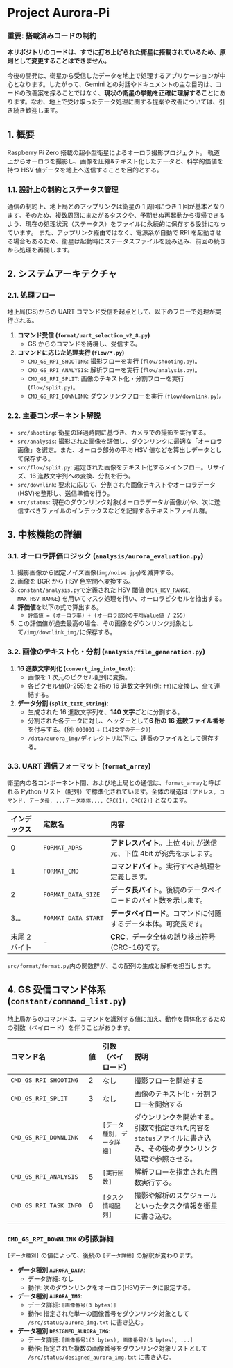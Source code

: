 # Project Aurora-Pi

### **重要: 搭載済みコードの制約**

**本リポジトリのコードは、すでに打ち上げられた衛星に搭載されているため、原則として変更することはできません。**

今後の開発は、衛星から受信したデータを地上で処理するアプリケーションが中心となります。したがって、Gemini との対話やドキュメントの主な目的は、コードの改善案を探ることではなく、**現状の衛星の挙動を正確に理解すること**にあります。なお、地上で受け取ったデータ処理に関する提案や改善については、引き続き歓迎します。

## 1. 概要

Raspberry Pi Zero 搭載の超小型衛星によるオーロラ撮影プロジェクト。
軌道上からオーロラを撮影し、画像を圧縮&テキスト化したデータと、科学的価値を持つ HSV 値データを地上へ送信することを目的とする。

### 1.1. 設計上の制約とステータス管理

通信の制約上、地上局とのアップリンクは衛星の 1 周回につき 1 回が基本となります。そのため、複数周回にまたがるタスクや、予期せぬ再起動から復帰できるよう、現在の処理状況（ステータス）をファイルに永続的に保存する設計になっています。
また、アップリンク経由ではなく、電源系が自動で RPI を起動させる場合もあるため、衛星は起動時にステータスファイルを読み込み、前回の続きから処理を再開します。

## 2. システムアーキテクチャ

### 2.1. 処理フロー

地上局(GS)からの UART コマンド受信を起点として、以下のフローで処理が実行される。

1.  **コマンド受信 (`format/uart_selection_v2_8.py`)**
    - GS からのコマンドを待機し、受信する。
2.  **コマンドに応じた処理実行 (`flow/*.py`)**
    - `CMD_GS_RPI_SHOOTING`: 撮影フローを実行 (`flow/shooting.py`)。
    - `CMD_GS_RPI_ANALYSIS`: 解析フローを実行 (`flow/analysis.py`)。
    - `CMD_GS_RPI_SPLIT`: 画像のテキスト化・分割フローを実行 (`flow/split.py`)。
    - `CMD_GS_RPI_DOWNLINK`: ダウンリンクフローを実行 (`flow/downlink.py`)。

### 2.2. 主要コンポーネント解説

- `src/shooting`: 衛星の経過時間に基づき、カメラでの撮影を実行する。
- `src/analysis`: 撮影された画像を評価し、ダウンリンクに最適な「オーロラ画像」を選定。また、オーロラ部分の平均 HSV 値などを算出しデータとして保存する。
- `src/flow/split.py`: 選定された画像をテキスト化するメインフロー。リサイズ、16 進数文字列への変換、分割を行う。
- `src/downlink`: 要求に応じて、分割された画像テキストやオーロラデータ(HSV)を整形し、送信準備を行う。
- `src/status`: 現在のダウンリンク対象(オーロラデータか画像か)や、次に送信すべきファイルのインデックスなどを記録するテキストファイル群。

## 3. 中核機能の詳細

### 3.1. オーロラ評価ロジック (`analysis/aurora_evaluation.py`)

1.  撮影画像から固定ノイズ画像(`img/noise.jpg`)を減算する。
2.  画像を BGR から HSV 色空間へ変換する。
3.  `constant/analysis.py`で定義された HSV 閾値 (`MIN_HSV_RANGE`, `MAX_HSV_RANGE`) を用いてマスク処理を行い、オーロラピクセルを抽出する。
4.  **評価値**を以下の式で算出する。
    - `評価値 = (オーロラ率) + (オーロラ部分の平均Value値 / 255)`
5.  この評価値が過去最高の場合、その画像をダウンリンク対象として`/img/downlink_img/`に保存する。

### 3.2. 画像のテキスト化・分割 (`analysis/file_generation.py`)

1.  **16 進数文字列化 (`convert_img_into_text`)**:
    - 画像を 1 次元のピクセル配列に変換。
    - 各ピクセル値(0-255)を 2 桁の 16 進数文字列(例: `ff`)に変換し、全て連結する。
2.  **データ分割 (`split_text_string`)**:
    - 生成された 16 進数文字列を、**140 文字**ごとに分割する。
    - 分割された各データに対し、ヘッダーとして**6 桁の 16 進数ファイル番号**を付与する。(例: `000001` + `(140文字のデータ)`)
    - `/data/aurora_img/`ディレクトリ以下に、連番のファイルとして保存する。

### 3.3. UART 通信フォーマット (`format_array`)

衛星内の各コンポーネント間、および地上局との通信は、`format_array`と呼ばれる Python リスト（配列）で標準化されています。全体の構造は `[アドレス, コマンド, データ長, ...データ本体..., CRC(1), CRC(2)]` となります。

| インデックス  | 定数名              | 内容                                                                 |
| :------------ | :------------------ | :------------------------------------------------------------------- |
| 0             | `FORMAT_ADRS`       | **アドレスバイト**。上位 4bit が送信元、下位 4bit が宛先を示します。 |
| 1             | `FORMAT_CMD`        | **コマンドバイト**。実行すべき処理を定義します。                     |
| 2             | `FORMAT_DATA_SIZE`  | **データ長バイト**。後続のデータペイロードのバイト数を示します。     |
| 3...          | `FORMAT_DATA_START` | **データペイロード**。コマンドに付随するデータ本体。可変長です。     |
| 末尾 2 バイト | -                   | **CRC**。データ全体の誤り検出符号(CRC-16)です。                      |

`src/format/format.py`内の関数群が、この配列の生成と解析を担当します。

## 4. GS 受信コマンド体系 (`constant/command_list.py`)

地上局からのコマンドは、コマンドを識別する値に加え、動作を具体化するための引数（ペイロード）を伴うことがあります。

| コマンド名             | 値  | 引数（ペイロード）         | 説明                                                                                                             |
| :--------------------- | :-- | :------------------------- | :--------------------------------------------------------------------------------------------------------------- |
| `CMD_GS_RPI_SHOOTING`  | 2   | なし                       | 撮影フローを開始する                                                                                             |
| `CMD_GS_RPI_SPLIT`     | 3   | なし                       | 画像のテキスト化・分割フローを開始する                                                                           |
| `CMD_GS_RPI_DOWNLINK`  | 4   | `[データ種別, データ詳細]` | ダウンリンクを開始する。引数で指定された内容を`status`ファイルに書き込み、その後のダウンリンク処理で参照させる。 |
| `CMD_GS_RPI_ANALYSIS`  | 5   | `[実行回数]`               | 解析フローを指定された回数実行する。                                                                             |
| `CMD_GS_RPI_TASK_INFO` | 6   | `[タスク情報配列]`         | 撮影や解析のスケジュールといったタスク情報を衛星に書き込む。                                                     |

### `CMD_GS_RPI_DOWNLINK` の引数詳細

`[データ種別]` の値によって、後続の `[データ詳細]` の解釈が変わります。

- **データ種別 `AURORA_DATA`**:
  - データ詳細: なし
  - 動作: 次のダウンリンクをオーロラ(HSV)データに設定する。
- **データ種別 `AURORA_IMG`**:
  - データ詳細: `[画像番号(3 bytes)]`
  - 動作: 指定された単一の画像番号をダウンリンク対象として `/src/status/aurora_img.txt` に書き込む。
- **データ種別 `DESIGNED_AURORA_IMG`**:
  - データ詳細: `[画像番号1(3 bytes), 画像番号2(3 bytes), ...]`
  - 動作: 指定された複数の画像番号をダウンリンク対象リストとして `/src/status/designed_aurora_img.txt` に書き込む。
